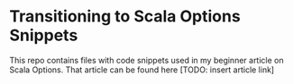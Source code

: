 # Transitioning to Scala Options Snippets

This repo contains files with code snippets used in my beginner article on Scala Options. That article can be found here [TODO: insert article link]

